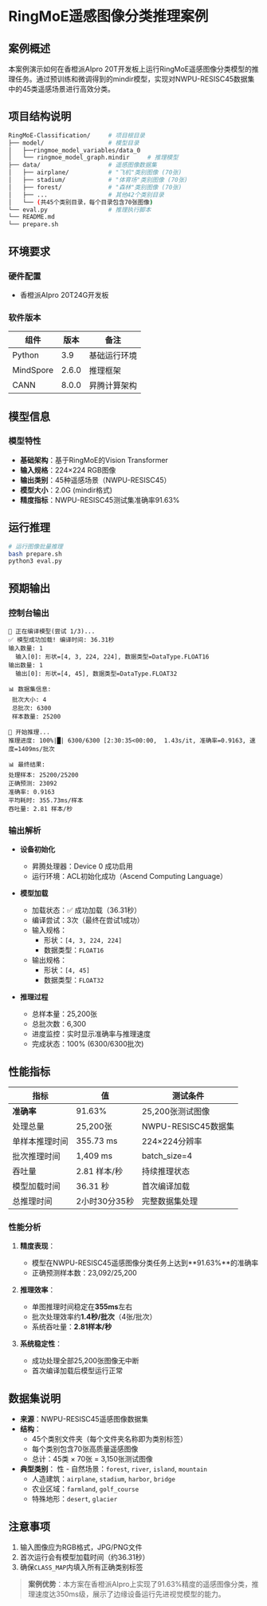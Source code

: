 # RingMoE遥感图像分类推理案例

## 案例概述
本案例演示如何在香橙派AIpro 20T开发板上运行RingMoE遥感图像分类模型的推理任务。通过预训练和微调得到的mindir模型，实现对NWPU-RESISC45数据集中的45类遥感场景进行高效分类。

## 项目结构说明
```bash
RingMoE-Classification/     # 项目根目录
├── model/                  # 模型目录
│   ├──ringmoe_model_variables/data_0 
│   └── ringmoe_model_graph.mindir     # 推理模型
├── data/                   # 遥感图像数据集
│   ├── airplane/           # "飞机"类别图像 (70张)
│   ├── stadium/            # "体育场"类别图像 (70张)
│   ├── forest/             # "森林"类别图像 (70张)
│   ├── ...                 # 其他42个类别目录
│   └── (共45个类别目录，每个目录包含70张图像)
└── eval.py                 # 推理执行脚本
└── README.md
└── prepare.sh              
```

## 环境要求
### 硬件配置
- 香橙派AIpro 20T24G开发板

### 软件版本
| 组件 | 版本 | 备注 |
|------|------|------|
| Python | 3.9 | 基础运行环境 |
| MindSpore | 2.6.0 | 推理框架 |
| CANN | 8.0.0 | 昇腾计算架构 |

## 模型信息
### 模型特性
- **基础架构**：基于RingMoE的Vision Transformer
- **输入规格**：224×224 RGB图像
- **输出类别**：45种遥感场景（NWPU-RESISC45）
- **模型大小**：2.0G (mindir格式)
- **精度指标**：NWPU-RESISC45测试集准确率91.63%

## 运行推理

```bash
# 运行图像批量推理
bash prepare.sh
python3 eval.py 
```

## 预期输出

### 控制台输出
```
🔄 正在编译模型(尝试 1/3)...
✅ 模型成功加载! 编译时间: 36.31秒
输入数量: 1
  输入[0]: 形状=[4, 3, 224, 224], 数据类型=DataType.FLOAT16
输出数量: 1
  输出[0]: 形状=[4, 45], 数据类型=DataType.FLOAT32

📊 数据集信息:
 批次大小: 4
 总批次: 6300
 样本数量: 25200

🚀 开始推理...
推理进度: 100%|█| 6300/6300 [2:30:35<00:00,  1.43s/it, 准确率=0.9163, 速度=1409ms/批次

📊 最终结果:
处理样本: 25200/25200
正确预测: 23092
准确率: 0.9163
平均耗时: 355.73ms/样本
吞吐量: 2.81 样本/秒
```

### 输出解析
- **设备初始化**
  - 昇腾处理器：Device 0 成功启用 
  - 运行环境：ACL初始化成功（Ascend Computing Language） 

- **模型加载** 
  - 加载状态：✅ 成功加载（36.31秒） 
  - 编译尝试：3次（最终在尝试1成功） 
  - 输入规格： 
    - 形状：`[4, 3, 224, 224]` 
    - 数据类型：`FLOAT16` 
  - 输出规格： 
    - 形状：`[4, 45]` 
    - 数据类型：`FLOAT32` 
- **推理过程** 
  - 总样本量：25,200张 
  - 总批次数：6,300 
  - 进度监控：实时显示准确率与推理速度 
  - 完成状态：100% (6300/6300批次) 

## 性能指标  
| 指标                | 值                  | 测试条件               | 
|---------------------|---------------------|-----------------------| 
| **准确率**          | 91.63%              | 25,200张测试图像      | 
| 处理总量            | 25,200张            | NWPU-RESISC45数据集   | 
| 单样本推理时间      | 355.73 ms           | 224×224分辨率         | 
| 批次推理时间        | 1,409 ms            | batch_size=4          |
| 吞吐量              | 2.81 样本/秒        | 持续推理状态          | 
| 模型加载时间        | 36.31 秒            | 首次编译加载          | 
| 总推理时间          | 2小时30分35秒       | 完整数据集处理        | 

### 性能分析  
1. **精度表现**： 
   - 模型在NWPU-RESISC45遥感图像分类任务上达到**91.63%**的准确率 
   - 正确预测样本数：23,092/25,200 

2. **推理效率**： 
   - 单图推理时间稳定在**355ms**左右 
   - 批次处理效率约**1.4秒/批次**（4张/批次） 
   - 系统吞吐量：**2.81样本/秒** 

3. **系统稳定性**： 
   - 成功处理全部25,200张图像无中断 
   - 首次编译加载后模型运行正常 

## 数据集说明
- **来源**：NWPU-RESISC45遥感图像数据集
- **结构**：
  - 45个类别文件夹（每个文件夹名称即为类别标签）
  - 每个类别包含70张高质量遥感图像
  - 总计：45类 × 70张 = 3,150张测试图像
- **典型类别**：
性  - 自然场景：`forest`, `river`, `island`, `mountain`
  - 人造建筑：`airplane`, `stadium`, `harbor`, `bridge`
  - 农业区域：`farmland`, `golf_course`
  - 特殊地形：`desert`, `glacier`


## 注意事项
1. 输入图像应为RGB格式，JPG/PNG文件
2. 首次运行会有模型加载时间（约36.31秒）
3. 确保`CLASS_MAP`内填入所有正确类别标签

> **案例优势**：本方案在香橙派AIpro上实现了91.63%精度的遥感图像分类，推理速度达350ms级，展示了边缘设备运行先进视觉模型的能力。



